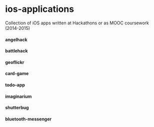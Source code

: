 # ios-applications
Collection of iOS apps written at Hackathons or as MOOC coursework (2014-2015)

#### angelhack
#### battlehack
#### geoflickr
#### card-game
#### todo-app
#### imaginarium
#### shutterbug
#### bluetooth-messenger
